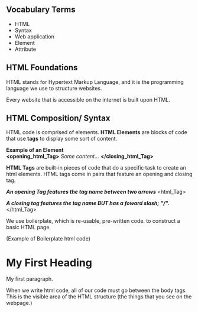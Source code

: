 ## Vocabulary Terms
- HTML
- Syntax
- Web application 
- Element
- Attribute


## HTML Foundations 

HTML stands for Hypertext Markup Language, and it is the programming language we use
to structure websites.

Every website that is accessible on the internet 
is built upon HTML.


## HTML Composition/ Syntax
HTML code is comprised of elements. <b>HTML Elements</b> are 
blocks of code that use <b>tags</b> to display some sort of content. 

<b>Example of an Element</b>
<br/>
<b><opening_html_Tag></b> <i>Some content...</i> <b></closing_html_Tag></b> 

<b>HTML Tags</b> are built-in pieces of code that do a specific 
task to create an html elements. HTML tags come in pairs 
that feature an opening and closing tag.

<i><b>An opening Tag features the tag name between two arrows</b></i> 
<html_Tag> 

<i><b>A closing tag features the tag name BUT has a foward slash; "/".</b></i> 
</html_Tag>

We use boilerplate, which is re-usable, pre-written code. to construct
a basic HTML page. 

(Example of Boilerplate html code)

<!DOCTYPE html>
<html>
<head>
<title>ExamplePage Title</title>
</head>
<body>

<h1>My First Heading</h1>
<p>My first paragraph.</p>

</body>
</html>
 
 When we write html code, all of our code must go between the body tags.
 This is the visible area of the HTML structure (the things that you
 see on the webpage.)